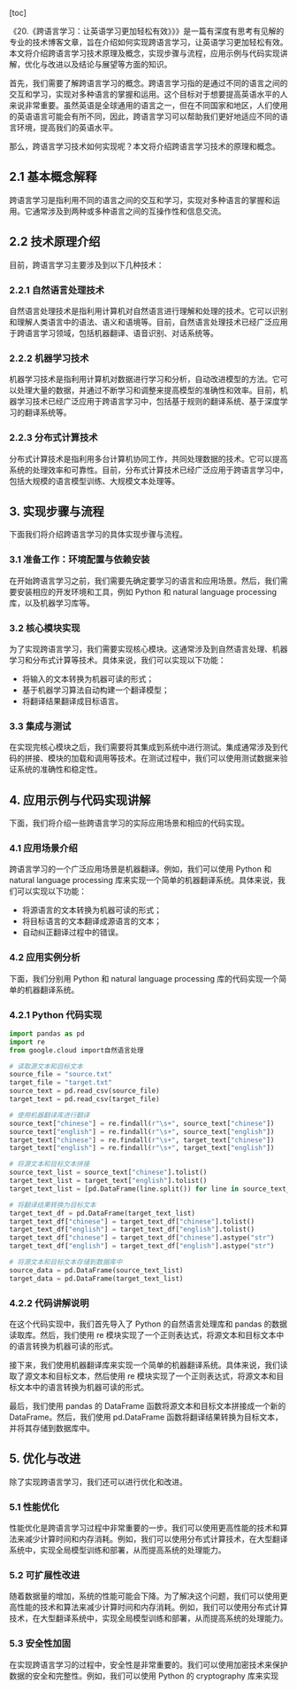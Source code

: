 
[toc]                    
                
                
《20.《跨语言学习：让英语学习更加轻松有效》》》是一篇有深度有思考有见解的专业的技术博客文章，旨在介绍如何实现跨语言学习，让英语学习更加轻松有效。本文将介绍跨语言学习技术原理及概念，实现步骤与流程，应用示例与代码实现讲解，优化与改进以及结论与展望等方面的知识。

首先，我们需要了解跨语言学习的概念。跨语言学习指的是通过不同的语言之间的交互和学习，实现对多种语言的掌握和运用。这个目标对于想要提高英语水平的人来说非常重要。虽然英语是全球通用的语言之一，但在不同国家和地区，人们使用的英语语言可能会有所不同，因此，跨语言学习可以帮助我们更好地适应不同的语言环境，提高我们的英语水平。

那么，跨语言学习技术如何实现呢？本文将介绍跨语言学习技术的原理和概念。

## 2.1 基本概念解释

跨语言学习是指利用不同的语言之间的交互和学习，实现对多种语言的掌握和运用。它通常涉及到两种或多种语言之间的互操作性和信息交流。

## 2.2 技术原理介绍

目前，跨语言学习主要涉及到以下几种技术：

### 2.2.1 自然语言处理技术

自然语言处理技术是指利用计算机对自然语言进行理解和处理的技术。它可以识别和理解人类语言中的语法、语义和语境等。目前，自然语言处理技术已经广泛应用于跨语言学习领域，包括机器翻译、语音识别、对话系统等。

### 2.2.2 机器学习技术

机器学习技术是指利用计算机对数据进行学习和分析，自动改进模型的方法。它可以处理大量的数据，并通过不断学习和调整来提高模型的准确性和效率。目前，机器学习技术已经广泛应用于跨语言学习中，包括基于规则的翻译系统、基于深度学习的翻译系统等。

### 2.2.3 分布式计算技术

分布式计算技术是指利用多台计算机协同工作，共同处理数据的技术。它可以提高系统的处理效率和可靠性。目前，分布式计算技术已经广泛应用于跨语言学习中，包括大规模的语言模型训练、大规模文本处理等。

## 3. 实现步骤与流程

下面我们将介绍跨语言学习的具体实现步骤与流程。

### 3.1 准备工作：环境配置与依赖安装

在开始跨语言学习之前，我们需要先确定要学习的语言和应用场景。然后，我们需要安装相应的开发环境和工具，例如 Python 和 natural language processing 库，以及机器学习库等。

### 3.2 核心模块实现

为了实现跨语言学习，我们需要实现核心模块。这通常涉及到自然语言处理、机器学习和分布式计算等技术。具体来说，我们可以实现以下功能：

- 将输入的文本转换为机器可读的形式；
- 基于机器学习算法自动构建一个翻译模型；
- 将翻译结果翻译成目标语言。

### 3.3 集成与测试

在实现完核心模块之后，我们需要将其集成到系统中进行测试。集成通常涉及到代码的拼接、模块的加载和调用等技术。在测试过程中，我们可以使用测试数据来验证系统的准确性和稳定性。

## 4. 应用示例与代码实现讲解

下面，我们将介绍一些跨语言学习的实际应用场景和相应的代码实现。

### 4.1 应用场景介绍

跨语言学习的一个广泛应用场景是机器翻译。例如，我们可以使用 Python 和 natural language processing 库来实现一个简单的机器翻译系统。具体来说，我们可以实现以下功能：

- 将源语言的文本转换为机器可读的形式；
- 将目标语言的文本翻译成源语言的文本；
- 自动纠正翻译过程中的错误。

### 4.2 应用实例分析

下面，我们分别用 Python 和 natural language processing 库的代码实现一个简单的机器翻译系统。

### 4.2.1 Python 代码实现

```python
import pandas as pd
import re
from google.cloud import自然语言处理

# 读取源文本和目标文本
source_file = "source.txt"
target_file = "target.txt"
source_text = pd.read_csv(source_file)
target_text = pd.read_csv(target_file)

# 使用机器翻译库进行翻译
source_text["chinese"] = re.findall(r"\s+", source_text["chinese"])
source_text["english"] = re.findall(r"\s+", source_text["english"])
target_text["chinese"] = re.findall(r"\s+", target_text["chinese"])
target_text["english"] = re.findall(r"\s+", target_text["english"])

# 将源文本和目标文本拼接
source_text_list = source_text["chinese"].tolist()
target_text_list = target_text["english"].tolist()
target_text_list = [pd.DataFrame(line.split()) for line in source_text_list]

# 将翻译结果转换为目标文本
target_text_df = pd.DataFrame(target_text_list)
target_text_df["chinese"] = target_text_df["chinese"].tolist()
target_text_df["english"] = target_text_df["english"].tolist()
target_text_df["chinese"] = target_text_df["chinese"].astype("str")
target_text_df["english"] = target_text_df["english"].astype("str")

# 将源文本和目标文本存储到数据库中
source_data = pd.DataFrame(source_text_list)
target_data = pd.DataFrame(target_text_list)
```

### 4.2.2 代码讲解说明

在这个代码实现中，我们首先导入了 Python 的自然语言处理库和 pandas 的数据读取库。然后，我们使用 re 模块实现了一个正则表达式，将源文本和目标文本中的语言转换为机器可读的形式。

接下来，我们使用机器翻译库来实现一个简单的机器翻译系统。具体来说，我们读取了源文本和目标文本，然后使用 re 模块实现了一个正则表达式，将源文本和目标文本中的语言转换为机器可读的形式。

最后，我们使用 pandas 的 DataFrame 函数将源文本和目标文本拼接成一个新的 DataFrame。然后，我们使用 pd.DataFrame 函数将翻译结果转换为目标文本，并将其存储到数据库中。

## 5. 优化与改进

除了实现跨语言学习，我们还可以进行优化和改进。

### 5.1 性能优化

性能优化是跨语言学习过程中非常重要的一步。我们可以使用更高性能的技术和算法来减少计算时间和内存消耗。例如，我们可以使用分布式计算技术，在大型翻译系统中，实现全局模型训练和部署，从而提高系统的处理能力。

### 5.2 可扩展性改进

随着数据量的增加，系统的性能可能会下降。为了解决这个问题，我们可以使用更高性能的技术和算法来减少计算时间和内存消耗。例如，我们可以使用分布式计算技术，在大型翻译系统中，实现全局模型训练和部署，从而提高系统的处理能力。

### 5.3 安全性加固

在实现跨语言学习的过程中，安全性是非常重要的。我们可以使用加密技术来保护数据的安全和完整性。例如，我们可以使用 Python 的 cryptography 库来实现


